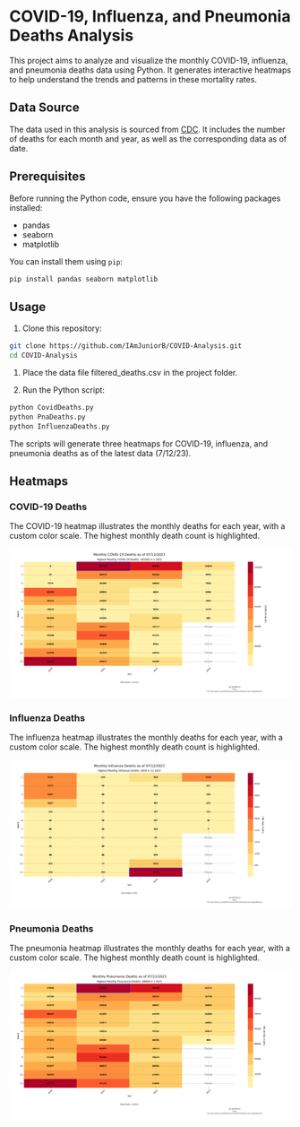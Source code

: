 # COVID-19, Influenza, and Pneumonia Deaths Analysis

This project aims to analyze and visualize the monthly COVID-19, influenza, and pneumonia deaths data using Python. It generates interactive heatmaps to help understand the trends and patterns in these mortality rates.

## Data Source

The data used in this analysis is sourced from [CDC](https://data.cdc.gov/NCHS/Provisional-COVID-19-Deaths-by-Sex-and-Age/9bhg-hcku). It includes the number of deaths for each month and year, as well as the corresponding data as of date.

## Prerequisites

Before running the Python code, ensure you have the following packages installed:

- pandas
- seaborn
- matplotlib

You can install them using `pip`:

```bash
pip install pandas seaborn matplotlib
```

## Usage

1. Clone this repository:

```bash
git clone https://github.com/IAmJuniorB/COVID-Analysis.git
cd COVID-Analysis
```
1. Place the data file filtered_deaths.csv in the project folder.

2. Run the Python script:

```bash
python CovidDeaths.py
python PnaDeaths.py
python InfluenzaDeaths.py
```

The scripts will generate three heatmaps for COVID-19, influenza, and pneumonia deaths as of the latest data (7/12/23).

## Heatmaps

### COVID-19 Deaths

The COVID-19 heatmap illustrates the monthly deaths for each year, with a custom color scale. The highest monthly death count is highlighted.

![Covid Heatmap](images/Covid.png)

### Influenza Deaths

The influenza heatmap illustrates the monthly deaths for each year, with a custom color scale. The highest monthly death count is highlighted.

![Influenza Heatmap](images/Influenza.png)

### Pneumonia Deaths

The pneumonia heatmap illustrates the monthly deaths for each year, with a custom color scale. The highest monthly death count is highlighted.

![Pneumonia Heatmap](images/Pneumonia.png)
